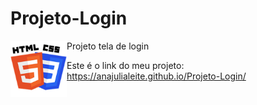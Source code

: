 # Projeto-Login

<img src="Imagens/HTML-CSS.png" alt="Logo" align="left" width="90">

 Projeto tela de login

 Este é o link do meu projeto: https://anajulialeite.github.io/Projeto-Login/
